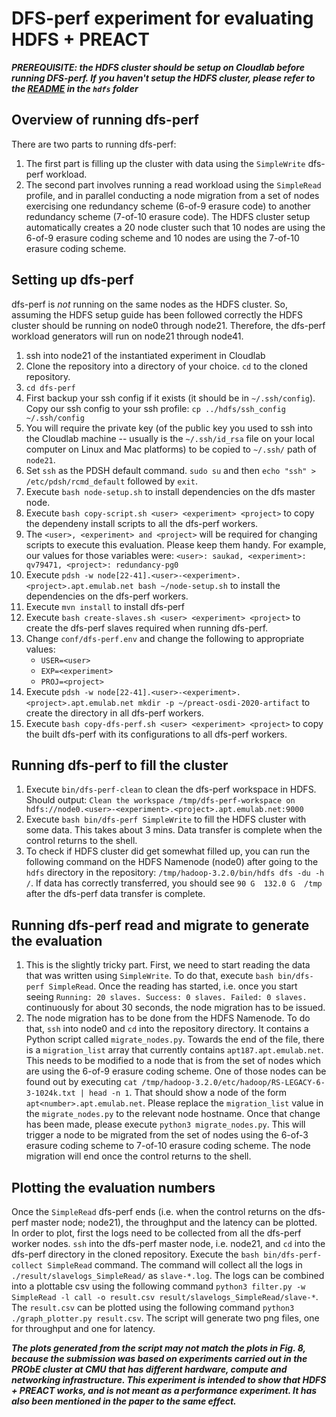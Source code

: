 # DFS-perf experiment for evaluating HDFS + PREACT
_**PREREQUISITE: the HDFS cluster should be setup on Cloudlab before running DFS-perf. If you haven't setup the HDFS cluster, please refer to the [README](../hdfs/README.md) in the `hdfs` folder**_


## Overview of running dfs-perf
There are two parts to running dfs-perf:
1. The first part is filling up the cluster with data using the `SimpleWrite` dfs-perf workload.
2. The second part involves running a read workload using the `SimpleRead` profile, and in parallel conducting a node migration from a set of nodes exercising one redundancy scheme (6-of-9 erasure code) to another redundancy scheme (7-of-10 erasure code). The HDFS cluster setup automatically creates a 20 node cluster such that 10 nodes are using the 6-of-9 erasure coding scheme and 10 nodes are using the 7-of-10 erasure coding scheme.


## Setting up dfs-perf
dfs-perf is *not* running on the same nodes as the HDFS cluster. So, assuming the HDFS setup guide has been followed correctly the HDFS cluster should be running on node0 through node21. Therefore, the dfs-perf workload generators will run on node21 through node41.
1. ssh into node21 of the instantiated experiment in Cloudlab
2. Clone the repository into a directory of your choice. `cd` to the cloned repository.
3. `cd dfs-perf`
4. First backup your ssh config if it exists (it should be in `~/.ssh/config`). Copy our ssh config to your ssh profile: `cp ../hdfs/ssh_config ~/.ssh/config`
5. You will require the private key (of the public key you used to ssh into the Cloudlab machine -- usually is the `~/.ssh/id_rsa` file on your local computer on Linux and Mac platforms) to be copied to `~/.ssh/` path of `node21`.
6. Set `ssh` as the PDSH default command. `sudo su` and then `echo "ssh" > /etc/pdsh/rcmd_default` followed by `exit`.
7. Execute `bash node-setup.sh` to install dependencies on the dfs master node.
8. Execute `bash copy-script.sh <user> <experiment> <project>` to copy the dependeny install scripts to all the dfs-perf workers.
9. The `<user>, <experiment> and <project>` will be required for changing scripts to execute this evaluation. Please keep them handy. For example, our values for those variables were: `<user>: saukad, <experiment>: qv79471, <project>: redundancy-pg0`
10. Execute `pdsh -w node[22-41].<user>-<experiment>.<project>.apt.emulab.net bash ~/node-setup.sh` to install the dependencies on the dfs-perf workers.
11. Execute `mvn install` to install dfs-perf
12. Execute `bash create-slaves.sh <user> <experiment> <project>` to create the dfs-perf slaves required when running dfs-perf.
13. Change `conf/dfs-perf.env` and change the following to appropriate values:
    - `USER=<user>`
    - `EXP=<experiment>`
    - `PROJ=<project>`
14. Execute `pdsh -w node[22-41].<user>-<experiment>.<project>.apt.emulab.net mkdir -p ~/preact-osdi-2020-artifact` to create the directory in all dfs-perf workers.
15. Execute `bash copy-dfs-perf.sh <user> <experiment> <project>` to copy the built dfs-perf with its configurations to all dfs-perf workers.
    
    
## Running dfs-perf to fill the cluster
1. Execute `bin/dfs-perf-clean` to clean the dfs-perf workspace in HDFS. Should output: `Clean the workspace /tmp/dfs-perf-workspace on hdfs://node0.<user>-<experiment>.<project>.apt.emulab.net:9000`
2. Execute `bash bin/dfs-perf SimpleWrite` to fill the HDFS cluster with some data. This takes about 3 mins. Data transfer is complete when the control returns to the shell.
3. To check if HDFS cluster did get somewhat filled up, you can run the following command on the HDFS Namenode (node0) after going to the `hdfs` directory in the repository: `/tmp/hadoop-3.2.0/bin/hdfs dfs -du -h /`. If data has correctly transferred, you should see `90 G  132.0 G  /tmp` after the dfs-perf data transfer is complete.


## Running dfs-perf read and migrate to generate the evaluation
1. This is the slightly tricky part. First, we need to start reading the data that was written using `SimpleWrite`. To do that, execute `bash bin/dfs-perf SimpleRead`. Once the reading has started, i.e. once you start seeing `Running: 20 slaves. Success: 0 slaves. Failed: 0 slaves.` continuously for about 30 seconds, the node migration has to be issued.
2. The node migration has to be done from the HDFS Namenode. To do that, `ssh` into node0 and `cd` into the repository directory. It contains a Python script called `migrate_nodes.py`. Towards the end of the file, there is a `migration_list` array that currently contains `apt187.apt.emulab.net`. This needs to be modified to a node that is from the set of nodes which are using the 6-of-9 erasure coding scheme. One of those nodes can be found out by executing `cat /tmp/hadoop-3.2.0/etc/hadoop/RS-LEGACY-6-3-1024k.txt | head -n 1`. That should show a node of the form `apt<number>.apt.emulab.net`. Please replace the `migration_list` value in the `migrate_nodes.py` to the relevant node hostname. Once that change has been made, please execute `python3 migrate_nodes.py`. This will trigger a node to be migrated from the set of nodes using the 6-of-3 erasure coding scheme to 7-of-10 erasure coding scheme. The node migration will end once the control returns to the shell.


## Plotting the evaluation numbers
Once the `SimpleRead` dfs-perf ends (i.e. when the control returns on the dfs-perf master node; node21), the throughput and the latency can be plotted. In order to plot, first the logs need to be collected from all the dfs-perf worker nodes. `ssh` into the dfs-perf master node, i.e. node21, and `cd` into the dfs-perf directory in the cloned repository. Execute the `bash bin/dfs-perf-collect SimpleRead` command. The command will collect all the logs in `./result/slavelogs_SimpleRead/` as `slave-*.log`. The logs can be combined into a plottable csv using the following command `python3 filter.py -w SimpleRead -l call -o result.csv result/slavelogs_SimpleRead/slave-*`. The `result.csv` can be plotted using the following command `python3 ./graph_plotter.py result.csv`. The script will generate two png files, one for throughput and one for latency.


_**The plots generated from the script may not match the plots in Fig. 8, because the submission was based on experiments carried out in the PRObE cluster at CMU that has different hardware, compute and networking infrastructure. This experiment is intended to show that HDFS + PREACT works, and is not meant as a performance experiment. It has also been mentioned in the paper to the same effect.**_

